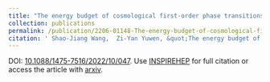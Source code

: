 ```yaml
---
title: "The energy budget of cosmological first-order phase transitions beyond the bag equation of state"
collection: publications
permalink: /publication/2206-01148-The-energy-budget-of-cosmological-first-order-phase-transitions-beyond-the-bag-equation-of-state
citation: ' Shao-Jiang Wang,  Zi-Yan Yuwen, &quot;The energy budget of cosmological first-order phase transitions beyond the bag equation of state.&quot; <i>JCAP</i> 10 (2022) , 047.  [arXiv:2206.01148] '
---
```

DOI: [10.1088/1475-7516/2022/10/047](https://doi.org/10.1088/1475-7516/2022/10/047). 
Use [INSPIREHEP](https://inspirehep.net/literature?sort=mostrecent&size=25&page=1&q=Wang%3A2022lyd) for full citation or access the article with [arxiv](https://arxiv.org/abs/2206.01148). 